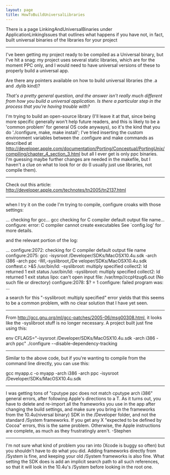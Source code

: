 ```yaml
---
layout: page
title: HowToBuildUniversalLibraries
---
```





There is a page LinkingAndUniversalBinaries under ApplicationLinkingIssues that outlines what happens if you have not, in fact, built universal binaries of the libraries for your project

----

I've been getting my project ready to be compiled as a Universal binary, but I've hit a snag: my project uses several static libraries, which are for the moment PPC only, and I would need to have universal versions of these to properly build a universal app.

Are there any pointers available on how to build universal libraries (the .a and .dylib kind)?

*That's a pretty general question, and the answer isn't really much different from how you build a universal application. Is there a particular step in the process that you're having trouble with?*

I'm trying to build an open-source library (I'll leave it at that, since being more specific generally won't help future readers, and this is likely to be a 'common problem' for general OS code anyways), so it's the kind that you do './configure, make, make install'; I've tried inserting the custom environment variables between the     .configure and     make commands as described at http://developer.apple.com/documentation/Porting/Conceptual/PortingUnix/compiling/chapter_4_section_3.html but all I ever get is only ppc binaries. I'm guessing maybe further changes are needed in the makefile, but I haven't a clue on what to look for or do (I usually just use libraries, not compile them).

----

Check out this article: http://developer.apple.com/technotes/tn2005/tn2137.html

----

when I try it on the code I'm trying to compile, configure croaks with those settings:
    
...
checking for gcc... gcc
checking for C compiler default output file name... configure: error: C compiler cannot create executables
See `config.log' for more details.


and the relevant portion of the log:
    
...
configure:2072: checking for C compiler default output file name
configure:2075: gcc -isysroot /Developer/SDKs/MacOSX10.4u.sdk -arch i386 -arch ppc  -Wl,-syslibroot,/De
veloper/SDKs/MacOSX10.4u.sdk conftest.c  >&5
/usr/bin/ld: -syslibroot: multiply specified
collect2: ld returned 1 exit status
/usr/bin/ld: -syslibroot: multiply specified
collect2: ld returned 1 exit status
lipo: can't open input file: /var/tmp//ccpHzug6.out (No such file or directory)
configure:2078: $? = 1
configure: failed program was:
...


a search for this "-syslibroot: multiply specified" error yields that this seems to be a common problem, with no clear solution that I have yet seen.

----

From http://gcc.gnu.org/ml/gcc-patches/2005-06/msg00308.html,
it looks like the     -syslibroot stuff is no longer necessary.  A project built just fine using this:

    
env CFLAGS="-isysroot /Developer/SDKs/MacOSX10.4u.sdk -arch i386 -arch ppc" ./configure --disable-dependency-tracking


----

Similar to the above code, but if you're wanting to compile from the command line directly, you can use this:
    
gcc myapp.c -o myapp -arch i386 -arch ppc -isysroot /Developer/SDKs/MacOSX10.4u.sdk


----
I was getting tons of "cputype ppc does not match cputype arch i386" general errors, after following Apple's directions to a T.  As it turns out, you have to delete and re-import all the frameworks you use in the app after changing the build settings, and make sure you bring in the frameworks from the 10.4u(niversal binary) SDK in the /Developer folder, and not the standard /System frameworks.  If you get any X "expected to be defined by Cocoa" errors, this is the same problem.  Otherwise, the Apple instructions are complete, as much as they frustratingly aren't.
-Stephen

----
I'm not sure what kind of problem you ran into (Xcode is buggy so often) but you shouldn't have to do what you did. Adding frameworks directly from /System is fine, and keeping your old /System frameworks is also fine. What setting the SDK does is add an implicit search path to all such references, so that it will look in the 10.4u's /System before looking in the root one.

